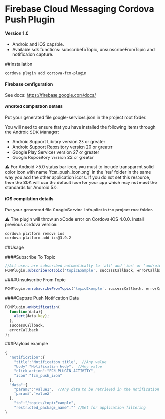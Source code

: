 # Firebase Cloud Messaging Cordova Push Plugin

#### Version 1.0
- Android and iOS capable.
- Available sdk functions: subscribeToTopic, unsubscribeFromTopic and notification capture.

##Installation
```Bash
cordova plugin add cordova-fcm-plugin

```

#### Firebase configuration
See docs: https://firebase.google.com/docs/

#### Android compilation details
Put your generated file google-services.json in the project root folder.

You will need to ensure that you have installed the following items through the Android SDK Manager:

- Android Support Library version 23 or greater
- Android Support Repository version 20 or greater
- Google Play Services version 27 or greater
- Google Repository version 22 or greater

:warning: For Android >5.0 status bar icon, you must to include transparent solid color icon with name 'fcm_push_icon.png' in the 'res' folder in the same way you add the other application icons.
If you do not set this resource, then the SDK will use the default icon for your app which may not meet the standards for Android 5.0.

#### iOS compilation details
Put your generated file GoogleService-Info.plist in the project root folder.

:warning: The plugin will throw an xCode error on Cordova-iOS 4.0.0. Install previous cordova version:
```Bash
cordova platform remove ios
cordova platform add ios@3.9.2 
```

##Usage

####Subscribe To Topic

```javascript
//All users are subscribed automatically to 'all' and 'ios' or 'android' topic respectively.
FCMPlugin.subscribeToTopic('topicExample', successCallback, errorCallback);
```

####Unsubscribe From Topic

```javascript
FCMPlugin.unsubscribeFromTopic('topicExample', successCallback, errorCallback);
```

####Capture Push Notification Data

```javascript
FCMPlugin.onNotification(
  function(data){
    alert(data.key);
  },
  successCallback, 
  errorCallback
);
```

###Payload example

```javascript
{
  "notification":{
    "title":"Notification title",  //Any value
    "body":"Notification body",  //Any value
    "click_action":"FCM_PLUGIN_ACTIVITY",
    "icon":"fcm_push_icon"
  },
  "data":{
    "param1":"value1",  //Any data to be retrieved in the notification callback
    "param2":"value2"
  },
    "to":"/topics/topicExample",
    "restricted_package_name":"" //Set for application filtering
}
```
